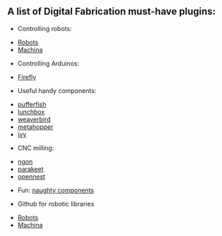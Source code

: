 ## A list of Digital Fabrication must-have plugins:

- Controlling robots:
*  [Robots](https://www.food4rhino.com/en/app/robots)
* [Machina](https://www.food4rhino.com/en/app/machina)

- Controlling Arduinos:
* [Firefly](https://www.food4rhino.com/en/app/firefly)

- Useful handy components:
* [pufferfish](https://www.food4rhino.com/en/app/pufferfish)
* [lunchbox](https://www.food4rhino.com/en/app/lunchbox)
* [weaverbird](https://www.giuliopiacentino.com/weaverbird/)
* [metahopper](https://www.food4rhino.com/en/app/metahopper)
* [ivy](https://www.food4rhino.com/en/app/ivy)



- CNC milling:
* [ngon](https://www.food4rhino.com/en/app/ngon)
* [parakeet](https://www.food4rhino.com/en/app/parakeet)
* [opennest](https://www.food4rhino.com/en/app/opennest)

- Fun:
[naughty components](https://www.food4rhino.com/en/app/naughtycomponents-grasshopper)


- Github for robotic libraries
* [Robots](https://github.com/visose/Robots)
* [Machina](https://github.com/RobotExMachina/Machina-Grasshopper)
